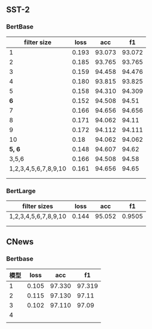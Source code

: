 ## SST-2

### BertBase

| filter size          | loss  | acc    | f1     |
| -------------------- | ----- | ------ | ------ |
| 1                    | 0.193 | 93.073 | 93.072 |
| 2                    | 0.185 | 93.765 | 93.765 |
| 3                    | 0.159 | 94.458 | 94.476 |
| 4                    | 0.180 | 93.815 | 93.825 |
| 5                    | 0.158 | 94.310 | 94.309 |
| **6**                | 0.152 | 94.508 | 94.51  |
| 7                    | 0.166 | 94.656 | 94.656 |
| 8                    | 0.171 | 94.062 | 94.11  |
| 9                    | 0.172 | 94.112 | 94.111 |
| 10                   | 0.18  | 94.062 | 94.062 |
| **5, 6**             | 0.148 | 94.607 | 94.62  |
| 3,5,6                | 0.166 | 94.508 | 94.58  |
| 1,2,3,4,5,6,7,8,9,10 | 0.161 | 94.656 | 94.65  |
|                      |       |        |        |
|                      |       |        |        |

### BertLarge

| filter sizes         | loss  | acc    | f1     |
| -------------------- | ----- | ------ | ------ |
| 1,2,3,4,5,6,7,8,9,10 | 0.144 | 95.052 | 0.9505 |
|                      |       |        |        |
|                      |       |        |        |



## CNews

### Bertbase

| 模型 | loss  | acc    | f1     |
| ---- | ----- | ------ | ------ |
| 1    | 0.105 | 97.330 | 97.319 |
| 2    | 0.115 | 97.130 | 97.11  |
| 3    | 0.102 | 97.110 | 97.09  |
| 4    |       |        |        |
|      |       |        |        |

